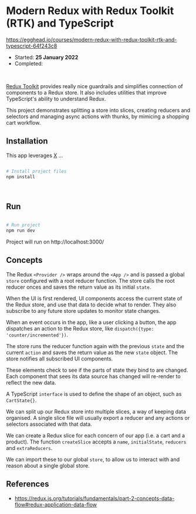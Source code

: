 # Modern Redux with Redux Toolkit (RTK) and TypeScript

https://egghead.io/courses/modern-redux-with-redux-toolkit-rtk-and-typescript-64f243c8

- Started: **25 January 2022**
- Completed:

&nbsp;

[Redux Toolkit](https://redux-toolkit.js.org/) provides really nice guardrails and simplifies connection of components to a Redux store. It also includes utilities that improve TypeScript's ability to understand Redux.

This project demonstrates splitting a store into slices, creating reducers and selectors and managing async actions with thunks, by mimicing a shopping cart workflow.

## Installation

This app leverages [X](https://www.npmjs.com/) ...

```bash

# Install project files
npm install

```

&nbsp;

## Run

```bash

# Run project
npm run dev

```

Project will run on http://localhost:3000/

## Concepts

The Redux `<Provider />` wraps around the `<App />` and is passed a global `store` configured with a root reducer function. The store calls the root reducer onces and saves the return value as its initial `state`.

When the UI is first rendered, UI components access the current state of the Redux store, and use that data to decide what to render. They also subscribe to any future store updates to monitor state changes.

When an event occurs in the app, like a user clicking a button, the app dispatches an action to the Redux store, like `dispatch({type: 'counter/incremented'})`.

The store runs the reducer function again with the previous `state` and the current `action` and saves the return value as the new `state` object. The store notifies all subscribed UI components.

These elements check to see if the parts of state they bind to are changed. Each component that sees its data source has changed will re-render to reflect the new data.

A TypeScript `interface` is used to define the shape of an object, such as `CartState{}`.

We can split up our Redux store into multiple slices, a way of keeping data organised. A single slice file will usually export a reducer and any actions or selectors associated with that data.

We can create a Redux slice for each concern of our app (i.e. a cart and a product). The function `createSlice` accepts a `name`, `initialState`, `reducers` and `extraReducers`.

We can import these to our global `store`, to allow us to interact with and reason about a single global store.

## References

- https://redux.js.org/tutorials/fundamentals/part-2-concepts-data-flow#redux-application-data-flow
